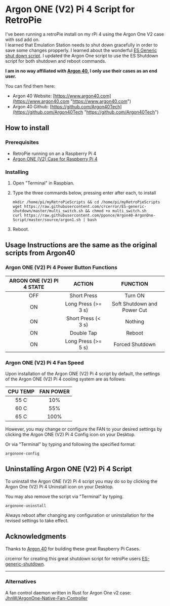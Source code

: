 # Argon ONE (V2) Pi 4 Script for RetroPie

I've been running a retroPie install on my rPi 4 using the Argon One V2 case with ssd add on.  
I learned that Emulation Station needs to shut down gracefully in order to save some changes propperly.
I learned about the wonderful [ES Generic shut down script](https://github.com/crcerror/ES-generic-shutdown).
I updated the Argon One script to use the ES Shutdown script for both shutdown and reboot commands.

**I am in no way affiliated with [Argon 40](https://www.argon40.com "https://www.argon40.com"), I only use their cases as an end user.**

You can find them here:
* Argon 40 Website: [https://www.argon40.com](https://www.argon40.com "https://www.argon40.com")
* Argon 40 Github: [https://github.com/Argon40Tech](https://github.com/Argon40Tech "https://github.com/Argon40Tech")

## How to install

### Prerequisites

* RetroPie running on an a Raspberry Pi 4
* [Argon ONE (V2) Case for Raspberry Pi 4](https://www.argon40.com/collections/raspberry-pi-cases "Argon ONE (V2) Case for Raspberry Pi 4")

### Installing

1. Open "Terminal" in Raspbian.
2. Type the three commands below, pressing enter after each, to install

   ```
   mkdir /home/pi/myRetroPieScripts && cd /home/pi/myRetroPieScripts
   wget https://raw.githubusercontent.com/crcerror/ES-generic-shutdown/master/multi_switch.sh && chmod +x multi_switch.sh
   curl https://raw.githubusercontent.com/pponce/Argon40-ArgonOne-Script/master/source/argon1.sh | bash
   ```

3. Reboot.

## Usage Instructions are the same as the original scripts from Argon40

### Argon ONE (V2) Pi 4 Power Button Functions

ARGON ONE (V2) PI 4 STATE | ACTION | FUNCTION
:------------------: | :----: | :------:
OFF | Short Press | Turn ON
ON | Long Press (>= 3 s) | Soft Shutdown and Power Cut
ON | Short Press (< 3 s) | Nothing
ON | Double Tap | Reboot
ON | Long Press (>= 5 s) | Forced Shutdown

### Argon ONE (V2) Pi 4 Fan Speed
Upon installation of the Argon ONE (V2) Pi 4 script by default, the settings of the Argon ONE (V2) Pi 4 cooling system are as follows:

CPU TEMP | FAN POWER
:------: | :-------:
55 C | 10%
60 C | 55%
65 C | 100%

However, you may change or configure the FAN to your desired settings by clicking the Argon ONE (V2) Pi 4 Config icon on your Desktop.

Or via "Terminal" by typing and following the specified format:

```
argonone-config
```

## Uninstalling Argon ONE (V2) Pi 4 Script

To uninstall the Argon ONE (V2) Pi 4 script you may do so by clicking the Argon One (V2) Pi 4 Uninstall icon on your Desktop.

You may also remove the script via "Terminal" by typing.
```
argonone-uninstall
```

Always reboot after changing any configuration or uninstallation for the revised settings to take effect.

## Acknowledgments

Thanks to [Argon 40](https://www.argon40.com "https://www.argon40.com") for building these great Raspberry Pi Cases.

crcerror for creating this great shutdown script for retroPie users [ES-generic-shutdown](https://github.com/crcerror/ES-generic-shutdown).

---

### Alternatives

A fan control daemon written in Rust for Argon One v2 case: [JhnW/ArgonOne-Native-Fan-Controller](https://github.com/JhnW/ArgonOne-Native-Fan-Controller "JhnW/ArgonOne-Native-Fan-Controller")
